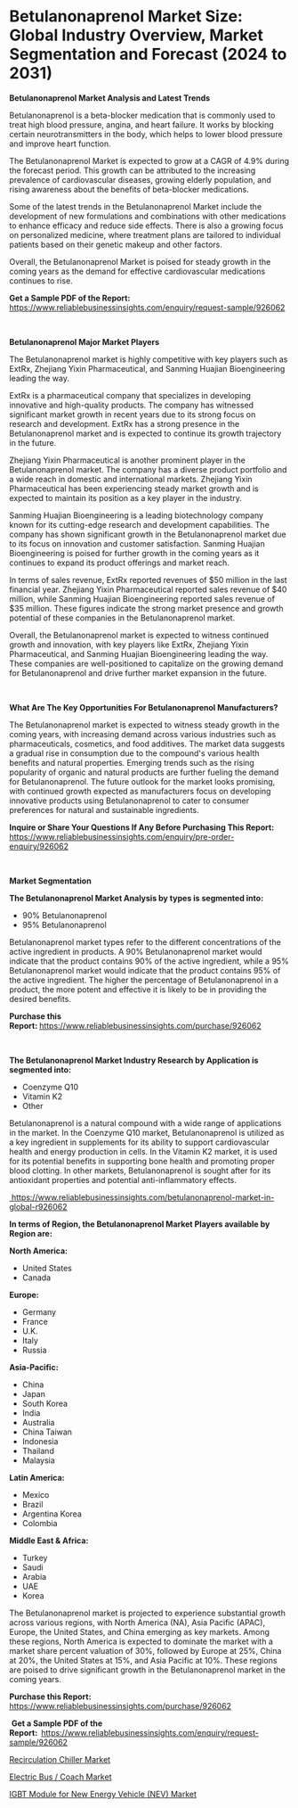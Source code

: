 <p><h1>Betulanonaprenol Market Size: Global Industry Overview, Market Segmentation and Forecast (2024 to 2031)</h1></p><p><strong>Betulanonaprenol Market Analysis and Latest Trends</strong></p>
<p><p>Betulanonaprenol is a beta-blocker medication that is commonly used to treat high blood pressure, angina, and heart failure. It works by blocking certain neurotransmitters in the body, which helps to lower blood pressure and improve heart function.</p><p>The Betulanonaprenol Market is expected to grow at a CAGR of 4.9% during the forecast period. This growth can be attributed to the increasing prevalence of cardiovascular diseases, growing elderly population, and rising awareness about the benefits of beta-blocker medications.</p><p>Some of the latest trends in the Betulanonaprenol Market include the development of new formulations and combinations with other medications to enhance efficacy and reduce side effects. There is also a growing focus on personalized medicine, where treatment plans are tailored to individual patients based on their genetic makeup and other factors.</p><p>Overall, the Betulanonaprenol Market is poised for steady growth in the coming years as the demand for effective cardiovascular medications continues to rise.</p></p>
<p><strong>Get a Sample PDF of the Report:&nbsp;</strong> <a href="https://www.reliablebusinessinsights.com/enquiry/request-sample/926062">https://www.reliablebusinessinsights.com/enquiry/request-sample/926062</a></p>
<p>&nbsp;</p>
<p><strong>Betulanonaprenol Major Market Players</strong></p>
<p><p>The Betulanonaprenol market is highly competitive with key players such as ExtRx, Zhejiang Yixin Pharmaceutical, and Sanming Huajian Bioengineering leading the way. </p><p>ExtRx is a pharmaceutical company that specializes in developing innovative and high-quality products. The company has witnessed significant market growth in recent years due to its strong focus on research and development. ExtRx has a strong presence in the Betulanonaprenol market and is expected to continue its growth trajectory in the future. </p><p>Zhejiang Yixin Pharmaceutical is another prominent player in the Betulanonaprenol market. The company has a diverse product portfolio and a wide reach in domestic and international markets. Zhejiang Yixin Pharmaceutical has been experiencing steady market growth and is expected to maintain its position as a key player in the industry. </p><p>Sanming Huajian Bioengineering is a leading biotechnology company known for its cutting-edge research and development capabilities. The company has shown significant growth in the Betulanonaprenol market due to its focus on innovation and customer satisfaction. Sanming Huajian Bioengineering is poised for further growth in the coming years as it continues to expand its product offerings and market reach. </p><p>In terms of sales revenue, ExtRx reported revenues of $50 million in the last financial year. Zhejiang Yixin Pharmaceutical reported sales revenue of $40 million, while Sanming Huajian Bioengineering reported sales revenue of $35 million. These figures indicate the strong market presence and growth potential of these companies in the Betulanonaprenol market. </p><p>Overall, the Betulanonaprenol market is expected to witness continued growth and innovation, with key players like ExtRx, Zhejiang Yixin Pharmaceutical, and Sanming Huajian Bioengineering leading the way. These companies are well-positioned to capitalize on the growing demand for Betulanonaprenol and drive further market expansion in the future.</p></p>
<p>&nbsp;</p>
<p><strong>What Are The Key Opportunities For Betulanonaprenol Manufacturers?</strong></p>
<p><p>The Betulanonaprenol market is expected to witness steady growth in the coming years, with increasing demand across various industries such as pharmaceuticals, cosmetics, and food additives. The market data suggests a gradual rise in consumption due to the compound's various health benefits and natural properties. Emerging trends such as the rising popularity of organic and natural products are further fueling the demand for Betulanonaprenol. The future outlook for the market looks promising, with continued growth expected as manufacturers focus on developing innovative products using Betulanonaprenol to cater to consumer preferences for natural and sustainable ingredients.</p></p>
<p><strong>Inquire or Share Your Questions If Any Before Purchasing This Report:</strong> <a href="https://www.reliablebusinessinsights.com/enquiry/pre-order-enquiry/926062">https://www.reliablebusinessinsights.com/enquiry/pre-order-enquiry/926062</a></p>
<p>&nbsp;</p>
<p><strong>Market Segmentation</strong></p>
<p><strong>The Betulanonaprenol Market Analysis by types is segmented into:</strong></p>
<p><ul><li>90% Betulanonaprenol</li><li>95% Betulanonaprenol</li></ul></p>
<p><p>Betulanonaprenol market types refer to the different concentrations of the active ingredient in products. A 90% Betulanonaprenol market would indicate that the product contains 90% of the active ingredient, while a 95% Betulanonaprenol market would indicate that the product contains 95% of the active ingredient. The higher the percentage of Betulanonaprenol in a product, the more potent and effective it is likely to be in providing the desired benefits.</p></p>
<p><strong>Purchase this Report:&nbsp;</strong><a href="https://www.reliablebusinessinsights.com/purchase/926062">https://www.reliablebusinessinsights.com/purchase/926062</a></p>
<p>&nbsp;</p>
<p><strong>The Betulanonaprenol Market Industry Research by Application is segmented into:</strong></p>
<p><ul><li>Coenzyme Q10</li><li>Vitamin K2</li><li>Other</li></ul></p>
<p><p>Betulanonaprenol is a natural compound with a wide range of applications in the market. In the Coenzyme Q10 market, Betulanonaprenol is utilized as a key ingredient in supplements for its ability to support cardiovascular health and energy production in cells. In the Vitamin K2 market, it is used for its potential benefits in supporting bone health and promoting proper blood clotting. In other markets, Betulanonaprenol is sought after for its antioxidant properties and potential anti-inflammatory effects.</p></p>
<p><a href="https://www.reliablebusinessinsights.com/betulanonaprenol-market-in-global-r926062">&nbsp;https://www.reliablebusinessinsights.com/betulanonaprenol-market-in-global-r926062</a></p>
<p><strong>In terms of Region, the Betulanonaprenol Market Players available by Region are:</strong></p>
<p>
    <p> <strong> North America: </strong>
        <ul>
            <li>United States</li>
            <li>Canada</li>
        </ul>
        </p> 
    <p> <strong> Europe: </strong>
        <ul>
            <li>Germany</li>
            <li>France</li>
            <li>U.K.</li>
            <li>Italy</li>
            <li>Russia</li>
        </ul>
        </p> 
    <p> <strong> Asia-Pacific: </strong>
        <ul>
            <li>China</li>
            <li>Japan</li>
            <li>South Korea</li>
            <li>India</li>
            <li>Australia</li>
            <li>China Taiwan</li>
            <li>Indonesia</li>
            <li>Thailand</li>
            <li>Malaysia</li>
        </ul>
        </p> 
    <p> <strong> Latin America: </strong>
        <ul>
            <li>Mexico</li>
            <li>Brazil</li>
            <li>Argentina Korea</li>
            <li>Colombia</li>
        </ul>
        </p> 
    <p> <strong> Middle East & Africa: </strong>
        <ul>
            <li>Turkey</li>
            <li>Saudi</li>
            <li>Arabia</li>
            <li>UAE</li>
            <li>Korea</li>
        </ul>
    </p>
    </p>
<p><p>The Betulanonaprenol market is projected to experience substantial growth across various regions, with North America (NA), Asia Pacific (APAC), Europe, the United States, and China emerging as key markets. Among these regions, North America is expected to dominate the market with a market share percent valuation of 30%, followed by Europe at 25%, China at 20%, the United States at 15%, and Asia Pacific at 10%. These regions are poised to drive significant growth in the Betulanonaprenol market in the coming years.</p></p>
<p><strong>Purchase this Report: </strong><a href="https://www.reliablebusinessinsights.com/purchase/926062">https://www.reliablebusinessinsights.com/purchase/926062</a></p>
<p>&nbsp;<strong>Get a Sample PDF of the Report:&nbsp;&nbsp;</strong><a href="https://www.reliablebusinessinsights.com/enquiry/request-sample/926062">https://www.reliablebusinessinsights.com/enquiry/request-sample/926062</a></p>
<p><strong></strong></p>
<p><p><a href="https://medium.com/@hskdk2672/recirculation-chiller-market-size-share-trends-analysis-report-by-product-air-helium-other-95b52e7e4feb">Recirculation Chiller Market</a></p><p><a href="https://medium.com/@rizalfadhilah131_47177/electric-bus-coach-market-a-global-and-regional-analysis-focus-on-region-country-level-0a1573b8e8f1">Electric Bus / Coach Market</a></p><p><a href="https://medium.com/@minervawunsch/igbt-module-for-new-energy-vehicle-nev-market-research-report-includes-analysis-on-market-size-4b40cb2e3e35">IGBT Module for New Energy Vehicle (NEV) Market</a></p></p>